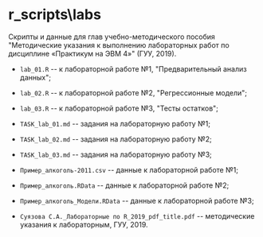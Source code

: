 
# r_scripts\\labs  

Скрипты и данные для глав учебно-методического пособия "Методические указания к выполнению 
лабораторных работ по дисциплине «Практикум на ЭВМ 4»" (ГУУ, 2019).   

* `lab_01.R` -- к лабораторной работе №1, "Предварительный анализ данных";    

* `lab_02.R` -- к лабораторной работе №2, "Регрессионные модели";    

* `lab_03.R` -- к лабораторной работе №3, "Тесты остатков";    

* `TASK_lab_01.md` -- задания на лабораторную работу №1;     

* `TASK_lab_02.md` -- задания на лабораторную работу №2;     

* `TASK_lab_03.md` -- задания на лабораторную работу №3;     

* `Пример_алкоголь-2011.csv` -- данные к лабораторной работе №1;     

* `Пример_алкоголь.RData` -- данные к лабораторной работе №2;     

* `Пример_алкоголь_Модели.RData` -- данные к лабораторной работе №3;      

* `Суязова С.А._Лабораторные по R_2019_pdf_title.pdf` -- методические указания к лабораторным, ГУУ, 2019.    
